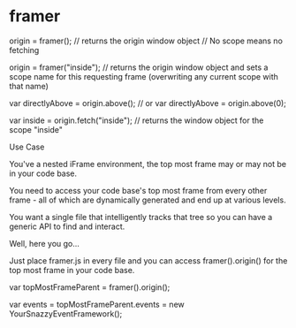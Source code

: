 # framer

origin = framer(); // returns the origin window object // No scope means no fetching

origin = framer("inside"); // returns the origin window object and sets a scope name for this requesting frame (overwriting any current scope with that name)

var directlyAbove = origin.above(); // or var directlyAbove = origin.above(0);

var inside = origin.fetch("inside"); // returns the window object for the scope "inside"

Use Case

You've a nested iFrame environment, the top most frame may or may not be in your code base.

You need to access your code base's top most frame from every other frame - all of which are dynamically generated and end up at various levels.

You want a single file that intelligently tracks that tree so you can have a generic API to find and interact.

Well, here you go...

Just place framer.js in every file and you can access framer().origin() for the top most frame in your code base.

var topMostFrameParent = framer().origin();

var events = topMostFrameParent.events = new YourSnazzyEventFramework();
